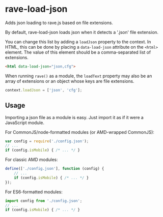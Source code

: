 # rave-load-json

Adds json loading to rave.js based on file extensions.

By default, rave-load-json loads json when it detects a '.json' file
extension.

You can change this list by adding a `loadJson` property to the context.
In HTML, this can be done by placing a `data-load-json` attribute on the
`<html>` element.  The value of this element should be a comma-separated
list of extensions.

```html
<html data-load-json="json,cfg">
```

When running `rave()` as a module, the `loadText` property may also be
an array of extensions or an object whose keys are file extensions.

```js
context.loadJson = ['json', 'cfg'];
```

## Usage

Importing a json file as a module is easy.  Just import it as if it were
a JavaScript module.

For CommonJS/node-formatted modules (or AMD-wrapped CommonJS):

```js
var config = require('./config.json');
// ...
if (config.isMobile) { /* ... */ }
```

For classic AMD modules:

```js
define(['./config.json'], function (config) {
	// ...
	if (config.isMobile) { /* ... */ }
});
```


For ES6-formatted modules:

```js
import config from './config.json';
// ...
if (config.isMobile) { /* ... */ }
```
